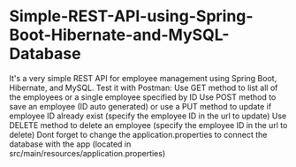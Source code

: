# Simple-REST-API-using-Spring-Boot-Hibernate-and-MySQL-Database
 It's a very simple REST API for employee management using Spring Boot, Hibernate, and MySQL.  Test it with Postman:  Use GET method to list all of the employees or a single employee specified by ID Use POST method to save an employee (ID auto generated) or use a PUT method to update if employee ID already exist (specify the employee ID in the url to update) Use DELETE method to delete an employee (specify the employee ID in the url to delete) Dont forget to change the application.properties to connect the database with the app (located in src/main/resources/application.properties)
